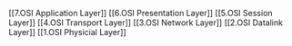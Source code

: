 [[7.OSI Application Layer]]
[[6.OSI Presentation Layer]]
[[5.OSI Session Layer]]
[[4.OSI Transport Layer]]
[[3.OSI Network Layer]]
[[2.OSI Datalink Layer]]
[[1.OSI Physicial Layer]]

